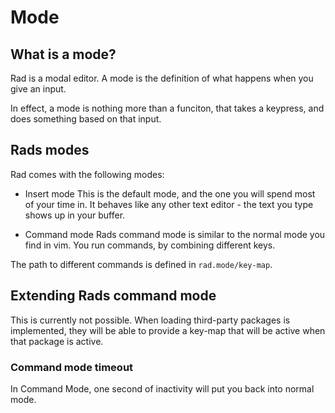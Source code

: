 # Mode

## What is a mode?
Rad is a modal editor. A mode is the definition of what happens when you give an input.

In effect, a mode is nothing more than a funciton, that takes a keypress, and does something based on that input.

## Rads modes

Rad comes with the following modes:

* Insert mode
This is the default mode, and the one you will spend most of your time in. It behaves like any other text editor - the text you type shows up in your buffer.

* Command mode
Rads command mode is similar to the normal mode you find in vim. You run commands, by combining different keys.

The path to different commands is defined in `rad.mode/key-map`.

## Extending Rads command mode
This is currently not possible. When loading third-party packages is implemented, they will be able to provide a key-map that will be active when that package is active.

### Command mode timeout
In Command Mode, one second of inactivity will put you back into normal mode.
